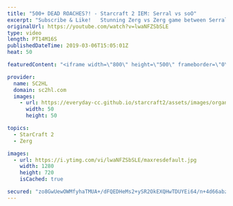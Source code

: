 ```yaml
---
title: "500+ DEAD ROACHES?! - Starcraft 2 IEM: Serral vs soO"
excerpt: "Subscribe & Like!   Stunning Zerg vs Zerg game between Serral and soO at IEM Katowice 2019. Over 500 dead roaches and a super close ending. Who will win?     Thank you for watching our videos! Subscribe for more StarCraft 2: Legacy of the void highlights. We also upload other content, such as trailers"
originalUrl: https://youtube.com/watch?v=lwaNFZSbSLE
type: video
length: PT14M16S
publishedDateTime: 2019-03-06T15:05:01Z
heat: 50

featuredContent: "<iframe width=\"800\" height=\"500\" frameborder=\"0\" src=\"https://www.youtube.com/embed/lwaNFZSbSLE\" allow=\"accelerometer; autoplay; encrypted-media; gyroscope; picture-in-picture\" allowfullscreen></iframe>"

provider:
  name: SC2HL
  domain: sc2hl.com
  images:
    - url: https://everyday-cc.github.io/starcraft2/assets/images/organizations/sc2hl.com-50x50.jpg
      width: 50
      height: 50

topics:
  - StarCraft 2
  - Zerg

images:
  - url: https://i.ytimg.com/vi/lwaNFZSbSLE/maxresdefault.jpg
    width: 1280
    height: 720
    isCached: true

secured: "zo8GwUewOWMfyhaTMUA+/dFQEDHeMs2+ySR2OkEXQHwTDUYEi64/n+4d66abzDEPKOOwEN4TVT5H5atyOL8XnIROJP+gHBup4UYmTbvbHEVYo8QdVfeBO0IJ7x303BFm4MFvB2aMOyA0dPfQMlKrarODOwAFWIlRmM2UxsNrrWWUZ5B5SxxS2Iy5L3RJ1y3AyvX8yKoUbya3m8OkOvdh4lkm2NcRy3G/ylIEcoFeF2ELtJsYjjgkR7GpupBL2YyyLjeSx2KO2BgAkax1m0ko0bu/MQGQi/z70AcO/KVuax7wTZosj8tYHwlTWFxLqn9FjBB/w1BWjOZ6m/9XscXPPuPDPDtj8SSraWkP6YR+Z2NjT/tniRkBujkekmvOEV3ekLsthuW2PUSNNtf89iacooK4vY3bE+2iPM3m+sHyokHeBGpHa2EDp1/zyWGhBgSM;6PIS9RaVgTMvNnewdahIwg=="
---
```


